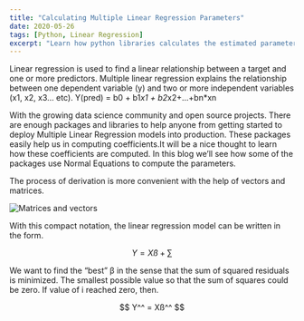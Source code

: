 ```yaml
---
title: "Calculating Multiple Linear Regression Parameters"
date: 2020-05-26
tags: [Python, Linear Regression]
excerpt: "Learn how python libraries calculates the estimated parameters for Multiple Linear Regression"
---
```


Linear regression is used to find a linear relationship between a target and one or more predictors.
Multiple linear regression explains the relationship between one dependent variable (y) and two or more independent variables (x1, x2, x3… etc).
Y(pred) = b0 + b1*x1 + b2*x2+...+bn*xn

With the growing data science community and open source projects. There are enough packages and libraries to help anyone from getting started to deploy Multiple Linear Regression models into production. These packages easily help us in computing coefficients.It will be a nice thought to learn how these coefficients are computed. In this blog we’ll see how some of the packages use Normal Equations to compute the parameters.

The process of derivation is more convenient with the help of vectors and matrices.

<img src="{{ site.url }}{{ site.baseurl }}/images/MLR/MLR_matrix_form.png" alt="Matrices and vectors">

With this compact notation, the linear regression model can be written in the form.

$$ Y = Xß + ∑ $$

We want to find the “best” β in the sense that the sum of squared residuals is minimized. The smallest possible value so that the sum of squares could be zero. If value of i reached zero, then.

$$ Y^^ = Xß^^ $$
